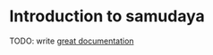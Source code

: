 # Introduction to samudaya

TODO: write [great documentation](http://jacobian.org/writing/what-to-write/)
